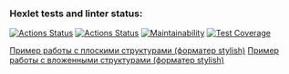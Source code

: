 ### Hexlet tests and linter status:
[![Actions Status](https://github.com/IldarNazipov/frontend-bootcamp-project-46/workflows/hexlet-check/badge.svg)](https://github.com/IldarNazipov/frontend-bootcamp-project-46/actions)
[![Actions Status](https://github.com/IldarNazipov/frontend-bootcamp-project-46/workflows/Node%20CI/badge.svg)](https://github.com/IldarNazipov/frontend-bootcamp-project-46/actions)
[![Maintainability](https://api.codeclimate.com/v1/badges/f5dbc4393657e4860705/maintainability)](https://codeclimate.com/github/IldarNazipov/frontend-bootcamp-project-46/maintainability)
[![Test Coverage](https://api.codeclimate.com/v1/badges/f5dbc4393657e4860705/test_coverage)](https://codeclimate.com/github/IldarNazipov/frontend-bootcamp-project-46/test_coverage)

[Пример работы с плоскими структурами (форматер stylish)](https://asciinema.org/a/7hkwyG1GWWBrKHrQse6WlL7rE)
[Пример работы с вложенными структурами (форматер stylish)](https://asciinema.org/a/mzWBBda0ZtzVjiVIyErqJhLne)
